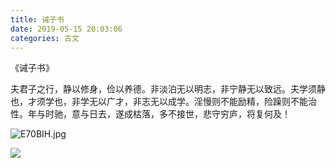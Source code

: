 ```yaml
---
title: 诫子书
date: 2019-05-15 20:03:06
categories: 古文
---
```


《诫子书》

<!--more--> 

夫君子之行，静以修身，俭以养德。非淡泊无以明志，非宁静无以致远。夫学须静也，才须学也，非学无以广才，非志无以成学。淫慢则不能励精，险躁则不能治性。年与时驰，意与日去，遂成枯落，多不接世，悲守穷庐，将复何及！ 



![E70BIH.jpg](https://s2.ax1x.com/2019/05/15/E70BIH.jpg)

![](http://gaoye-xyz.test.upcdn.net/pic-bed/0001.jpg)



